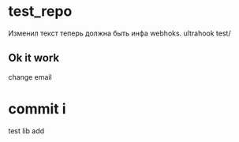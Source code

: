 # test_repo
Изменил текст теперь должна быть инфа webhoks.
ultrahook test/
## Ok it work
change email 
# commit i
test 
lib add  


